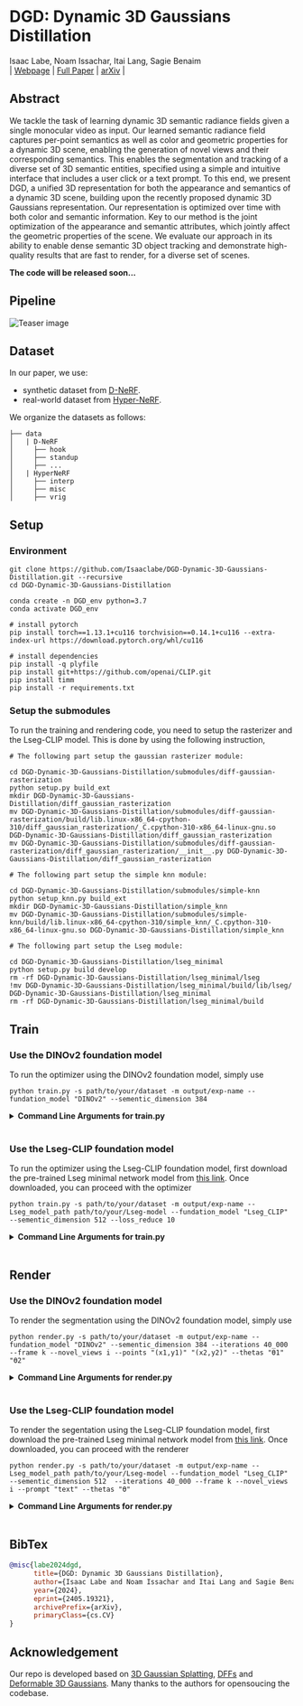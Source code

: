 # DGD: Dynamic 3D Gaussians Distillation

Isaac Labe, Noam Issachar, Itai Lang, Sagie Benaim<br>
| [Webpage](https://isaaclabe.github.io/DGD-Website/) | [Full Paper](https://arxiv.org/pdf/2405.19321) | [arXiv](https://arxiv.org/abs/2405.19321) |

## Abstract
We tackle the task of learning dynamic 3D semantic radiance fields given a single monocular video as input. Our learned semantic radiance field captures per-point semantics as well as color and geometric properties for a dynamic 3D scene, enabling the generation of novel views and their corresponding semantics. This enables the segmentation and tracking of a diverse set of 3D semantic entities, specified using a simple and intuitive interface that includes a user click or a text prompt. To this end, we present DGD, a unified 3D representation for both the appearance and semantics of a dynamic 3D scene, building upon the recently proposed dynamic 3D Gaussians representation. Our representation is optimized over time with both color and semantic information. Key to our method is the joint optimization of the appearance and semantic attributes, which jointly affect the geometric properties of the scene. We evaluate our approach in its ability to enable dense semantic 3D object tracking and demonstrate high-quality results that are fast to render, for a diverse set of scenes.

**The code will be released soon...**
## Pipeline

![Teaser image](assets/pipeline.png)


## Dataset

In our paper, we use:

- synthetic dataset from [D-NeRF](https://www.albertpumarola.com/research/D-NeRF/index.html).
- real-world dataset from [Hyper-NeRF](https://hypernerf.github.io/).

We organize the datasets as follows:

```shell
├── data
│   | D-NeRF 
│     ├── hook
│     ├── standup 
│     ├── ...
│   | HyperNeRF
│     ├── interp
│     ├── misc
│     ├── vrig
```

## Setup

### Environment

```shell
git clone https://github.com/Isaaclabe/DGD-Dynamic-3D-Gaussians-Distillation.git --recursive
cd DGD-Dynamic-3D-Gaussians-Distillation

conda create -n DGD_env python=3.7
conda activate DGD_env

# install pytorch
pip install torch==1.13.1+cu116 torchvision==0.14.1+cu116 --extra-index-url https://download.pytorch.org/whl/cu116

# install dependencies
pip install -q plyfile
pip install git+https://github.com/openai/CLIP.git
pip install timm
pip install -r requirements.txt
```

### Setup the submodules

To run the training and rendering code, you need to setup the rasterizer and the Lseg-CLIP model. This is done by using the following instruction,
```shell
# The following part setup the gaussian rasterizer module:

cd DGD-Dynamic-3D-Gaussians-Distillation/submodules/diff-gaussian-rasterization
python setup.py build_ext
mkdir DGD-Dynamic-3D-Gaussians-Distillation/diff_gaussian_rasterization
mv DGD-Dynamic-3D-Gaussians-Distillation/submodules/diff-gaussian-rasterization/build/lib.linux-x86_64-cpython-310/diff_gaussian_rasterization/_C.cpython-310-x86_64-linux-gnu.so DGD-Dynamic-3D-Gaussians-Distillation/diff_gaussian_rasterization
mv DGD-Dynamic-3D-Gaussians-Distillation/submodules/diff-gaussian-rasterization/diff_gaussian_rasterization/__init__.py DGD-Dynamic-3D-Gaussians-Distillation/diff_gaussian_rasterization

# The following part setup the simple knn module:

cd DGD-Dynamic-3D-Gaussians-Distillation/submodules/simple-knn
python setup_knn.py build_ext
mkdir DGD-Dynamic-3D-Gaussians-Distillation/simple_knn
mv DGD-Dynamic-3D-Gaussians-Distillation/submodules/simple-knn/build/lib.linux-x86_64-cpython-310/simple_knn/_C.cpython-310-x86_64-linux-gnu.so DGD-Dynamic-3D-Gaussians-Distillation/simple_knn

# The following part setup the Lseg module:

cd DGD-Dynamic-3D-Gaussians-Distillation/lseg_minimal
python setup.py build develop
rm -rf DGD-Dynamic-3D-Gaussians-Distillation/lseg_minimal/lseg
!mv DGD-Dynamic-3D-Gaussians-Distillation/lseg_minimal/build/lib/lseg/ DGD-Dynamic-3D-Gaussians-Distillation/lseg_minimal
rm -rf DGD-Dynamic-3D-Gaussians-Distillation/lseg_minimal/build
```

## Train

### Use the DINOv2 foundation model

To run the optimizer using the DINOv2 foundation model, simply use

```shell
python train.py -s path/to/your/dataset -m output/exp-name --fundation_model "DINOv2" --sementic_dimension 384
```

<details>
<summary><span style="font-weight: bold;">Command Line Arguments for train.py</span></summary>
      
  #### --source_path / -s
  Path to the source directory containing a COLMAP or Synthetic NeRF data set.
  #### --model_path / -m 
  Path where the trained model should be stored (```output/<random>``` by default).
  #### --Lseg_model_path 
  The path where the pre-trained Lseg minimal model should be stored.
  #### --fundation_model
  The 2D foundation model used for semantic features. Options are ```"DINOv2"``` or ```"Lseg_CLIP"``` (```"DINOv2"``` by default).
  #### --sementic_dimension
  The dimension of the semantic feature, which is ```384``` for the DINOv2 model and ```512``` for the Lseg-CLIP model (```384``` by default).
  #### --loss_reduce
  The factor by which the semantic loss is reduced, calculated as ```loss = loss_color + loss_reduce * loss_semantic``` (```0.5``` by default).
  #### --semantic_start
  The iteration index at which semantic optimization begins (```25_000``` by default).
  #### --semantic_stop
  The iteration index at which semantic optimization stops (```40_000``` by default).
  #### --stop_MLP
  The iteration index at which MLP optimization stops, which should be equal to the ```semantic_start``` index (```25_000``` by default).
  #### --iterations
  The total number of iterations for training (```40_000``` by default).
  #### --warm_up
  The iteration index until which MLP optimization is paused at the beginning of the optimization (```3000``` by default).
  #### --images / -i
  Alternative subdirectory for COLMAP images (```images``` by default).
  #### --eval
  Add this flag to use a MipNeRF360-style training/test split for evaluation.
  #### --resolution / -r
  Specifies resolution of the loaded images before training. If provided ```1, 2, 4``` or ```8```, uses original, 1/2, 1/4 or 1/8 resolution, respectively. For all other values, rescales the width to the given number while maintaining image aspect. **If not set and input image width exceeds 1.6K pixels, inputs are automatically rescaled to this target.**
  #### --data_device
  Specifies where to put the source image data, ```cuda``` by default, recommended to use ```cpu``` if training on large/high-resolution dataset, will reduce VRAM consumption, but slightly slow down training. Thanks to [HrsPythonix](https://github.com/HrsPythonix).
  #### --white_background / -w
  Add this flag to use white background instead of black (default), e.g., for evaluation of NeRF Synthetic dataset.
  #### --sh_degree
  Order of spherical harmonics to be used (no larger than 3). ```3``` by default.
  #### --convert_SHs_python
  Flag to make pipeline compute forward and backward of SHs with PyTorch instead of ours.
  #### --convert_cov3D_python
  Flag to make pipeline compute forward and backward of the 3D covariance with PyTorch instead of ours.
  #### --debug
  Enables debug mode if you experience erros. If the rasterizer fails, a ```dump``` file is created that you may forward to us in an issue so we can take a look.
  #### --debug_from
  Debugging is **slow**. You may specify an iteration (starting from 0) after which the above debugging becomes active.
  #### --ip
  IP to start GUI server on, ```127.0.0.1``` by default.
  #### --port 
  Port to use for GUI server, ```6009``` by default.
  #### --test_iterations
  Space-separated iterations at which the training script computes L1 and PSNR over test set, ```7000 30000``` by default.
  #### --save_iterations
  Space-separated iterations at which the training script saves the Gaussian model, ```7000 30000 <iterations>``` by default.
  #### --checkpoint_iterations
  Space-separated iterations at which to store a checkpoint for continuing later, saved in the model directory.
  #### --start_checkpoint
  Path to a saved checkpoint to continue training from.
  #### --quiet 
  Flag to omit any text written to standard out pipe. 
  #### --feature_lr
  Spherical harmonics features learning rate, ```0.0025``` by default.
  #### --opacity_lr
  Opacity learning rate, ```0.05``` by default.
  #### --scaling_lr
  Scaling learning rate, ```0.005``` by default.
  #### --rotation_lr
  Rotation learning rate, ```0.001``` by default.
  #### --position_lr_max_steps
  Number of steps (from 0) where position learning rate goes from ```initial``` to ```final```. ```30_000``` by default.
  #### --position_lr_init
  Initial 3D position learning rate, ```0.00016``` by default.
  #### --position_lr_final
  Final 3D position learning rate, ```0.0000016``` by default.
  #### --position_lr_delay_mult
  Position learning rate multiplier (cf. Plenoxels), ```0.01``` by default. 
  #### --densify_from_iter
  Iteration where densification starts, ```500``` by default. 
  #### --densify_until_iter
  Iteration where densification stops, ```15_000``` by default.
  #### --densify_grad_threshold
  Limit that decides if points should be densified based on 2D position gradient, ```0.0002``` by default.
  #### --densification_interval
  How frequently to densify, ```100``` (every 100 iterations) by default.
  #### --opacity_reset_interval
  How frequently to reset opacity, ```3_000``` by default. 
  #### --lambda_dssim
  Influence of SSIM on total loss from 0 to 1, ```0.2``` by default. 
  #### --percent_dense
  Percentage of scene extent (0--1) a point must exceed to be forcibly densified, ```0.01``` by default.

</details>
<br>

### Use the Lseg-CLIP foundation model

To run the optimizer using the Lseg-CLIP foundation model, first download the pre-trained Lseg minimal network model from [this link](https://huggingface.co/datasets/IsaacLabe/Lseg_minimal_model/tree/main). Once downloaded, you can proceed with the optimizer

```shell
python train.py -s path/to/your/dataset -m output/exp-name --Lseg_model_path path/to/your/Lseg-model --fundation_model "Lseg_CLIP" --sementic_dimension 512 --loss_reduce 10
```

<details>
<summary><span style="font-weight: bold;">Command Line Arguments for train.py</span></summary>
      
  #### --source_path / -s
  Path to the source directory containing a COLMAP or Synthetic NeRF data set.
  #### --model_path / -m 
  Path where the trained model should be stored (```output/<random>``` by default).
  #### --Lseg_model_path 
  The path where the pre-trained Lseg minimal model should be stored.
  #### --fundation_model
  The 2D foundation model used for semantic features. Options are ```"DINOv2"``` or ```"Lseg_CLIP"``` (```"DINOv2"``` by default).
  #### --sementic_dimension
  The dimension of the semantic feature, which is ```384``` for the DINOv2 model and ```512``` for the Lseg-CLIP model (```384``` by default).
  #### --loss_reduce
  The factor by which the semantic loss is reduced, calculated as ```loss = loss_color + loss_reduce * loss_semantic``` (```0.5``` by default).
  #### --semantic_start
  The iteration index at which semantic optimization begins (```25_000``` by default).
  #### --semantic_stop
  The iteration index at which semantic optimization stops (```40_000``` by default).
  #### --stop_MLP
  The iteration index at which MLP optimization stops, which should be equal to the ```semantic_start``` index (```25_000``` by default).
  #### --iterations
  The total number of iterations for training (```40_000``` by default).
  #### --warm_up
  The iteration index until which MLP optimization is paused at the beginning of the optimization (```3000``` by default).
  #### --images / -i
  Alternative subdirectory for COLMAP images (```images``` by default).
  #### --eval
  Add this flag to use a MipNeRF360-style training/test split for evaluation.
  #### --resolution / -r
  Specifies resolution of the loaded images before training. If provided ```1, 2, 4``` or ```8```, uses original, 1/2, 1/4 or 1/8 resolution, respectively. For all other values, rescales the width to the given number while maintaining image aspect. **If not set and input image width exceeds 1.6K pixels, inputs are automatically rescaled to this target.**
  #### --data_device
  Specifies where to put the source image data, ```cuda``` by default, recommended to use ```cpu``` if training on large/high-resolution dataset, will reduce VRAM consumption, but slightly slow down training. Thanks to [HrsPythonix](https://github.com/HrsPythonix).
  #### --white_background / -w
  Add this flag to use white background instead of black (default), e.g., for evaluation of NeRF Synthetic dataset.
  #### --sh_degree
  Order of spherical harmonics to be used (no larger than 3). ```3``` by default.
  #### --convert_SHs_python
  Flag to make pipeline compute forward and backward of SHs with PyTorch instead of ours.
  #### --convert_cov3D_python
  Flag to make pipeline compute forward and backward of the 3D covariance with PyTorch instead of ours.
  #### --debug
  Enables debug mode if you experience erros. If the rasterizer fails, a ```dump``` file is created that you may forward to us in an issue so we can take a look.
  #### --debug_from
  Debugging is **slow**. You may specify an iteration (starting from 0) after which the above debugging becomes active.
  #### --ip
  IP to start GUI server on, ```127.0.0.1``` by default.
  #### --port 
  Port to use for GUI server, ```6009``` by default.
  #### --test_iterations
  Space-separated iterations at which the training script computes L1 and PSNR over test set, ```7000 30000``` by default.
  #### --save_iterations
  Space-separated iterations at which the training script saves the Gaussian model, ```7000 30000 <iterations>``` by default.
  #### --checkpoint_iterations
  Space-separated iterations at which to store a checkpoint for continuing later, saved in the model directory.
  #### --start_checkpoint
  Path to a saved checkpoint to continue training from.
  #### --quiet 
  Flag to omit any text written to standard out pipe. 
  #### --feature_lr
  Spherical harmonics features learning rate, ```0.0025``` by default.
  #### --opacity_lr
  Opacity learning rate, ```0.05``` by default.
  #### --scaling_lr
  Scaling learning rate, ```0.005``` by default.
  #### --rotation_lr
  Rotation learning rate, ```0.001``` by default.
  #### --position_lr_max_steps
  Number of steps (from 0) where position learning rate goes from ```initial``` to ```final```. ```30_000``` by default.
  #### --position_lr_init
  Initial 3D position learning rate, ```0.00016``` by default.
  #### --position_lr_final
  Final 3D position learning rate, ```0.0000016``` by default.
  #### --position_lr_delay_mult
  Position learning rate multiplier (cf. Plenoxels), ```0.01``` by default. 
  #### --densify_from_iter
  Iteration where densification starts, ```500``` by default. 
  #### --densify_until_iter
  Iteration where densification stops, ```15_000``` by default.
  #### --densify_grad_threshold
  Limit that decides if points should be densified based on 2D position gradient, ```0.0002``` by default.
  #### --densification_interval
  How frequently to densify, ```100``` (every 100 iterations) by default.
  #### --opacity_reset_interval
  How frequently to reset opacity, ```3_000``` by default. 
  #### --lambda_dssim
  Influence of SSIM on total loss from 0 to 1, ```0.2``` by default. 
  #### --percent_dense
  Percentage of scene extent (0--1) a point must exceed to be forcibly densified, ```0.01``` by default.

</details>
<br>

## Render

### Use the DINOv2 foundation model

To render the segmentation using the DINOv2 foundation model, simply use

```shell
python render.py -s path/to/your/dataset -m output/exp-name --fundation_model "DINOv2" --sementic_dimension 384 --iterations 40_000 --frame k --novel_views i --points "(x1,y1)" "(x2,y2)" --thetas "ϴ1" "ϴ2"
```

<details>
<summary><span style="font-weight: bold;">Command Line Arguments for render.py</span></summary>
      
  #### --source_path / -s
  Path to the source directory containing a COLMAP or Synthetic NeRF data set.
  #### --model_path / -m 
  Path where the trained model should be stored (```output/<random>``` by default).
  #### --Lseg_model_path 
  The path where the pre-trained Lseg minimal model should be stored.
  #### --fundation_model
  The 2D foundation model used for semantic features. Options are ```"DINOv2"``` or ```"Lseg_CLIP"``` (```"DINOv2"``` by default).
  #### --sementic_dimension
  The dimension of the semantic feature, which is ```384``` for the DINOv2 model and ```512``` for the Lseg-CLIP model (```384``` by default).
  #### --iterations
  The total number of iterations for training (```40_000``` by default).
  #### --frame
  Specifies the number of training frames in the dataset.
  #### --novel_views
  Command to choose whether to render novel views or training views: if ```novel_views = -1```, training views are rendered; if ```novel_views = index_of_novel_view```, the novel view with the specified index is rendered.
  #### --points
  A list of tuples ```(x, y)``` representing the coordinates of pixels in the first training frame (similar to clicking on the image).
  #### --thetas
  A list of thresholds (```float```) corresponding to the list of points, used to control the granularity of the segmentation.
  #### --prompt
  Text prompt for the Lseg-CLIP segmentation.
  
</details>
<br>

### Use the Lseg-CLIP foundation model

To render the segentation using the Lseg-CLIP foundation model, first download the pre-trained Lseg minimal network model from [this link](https://huggingface.co/datasets/IsaacLabe/Lseg_minimal_model/tree/main). Once downloaded, you can proceed with the renderer

```shell
python render.py -s path/to/your/dataset -m output/exp-name --Lseg_model_path path/to/your/Lseg-model --fundation_model "Lseg_CLIP" --sementic_dimension 512  --iterations 40_000 --frame k --novel_views i --prompt "text" --thetas "ϴ"
```

<details>
<summary><span style="font-weight: bold;">Command Line Arguments for render.py</span></summary>
      
  #### --source_path / -s
  Path to the source directory containing a COLMAP or Synthetic NeRF data set.
  #### --model_path / -m 
  Path where the trained model should be stored (```output/<random>``` by default).
  #### --Lseg_model_path 
  The path where the pre-trained Lseg minimal model should be stored.
  #### --fundation_model
  The 2D foundation model used for semantic features. Options are ```"DINOv2"``` or ```"Lseg_CLIP"``` (```"DINOv2"``` by default).
  #### --sementic_dimension
  The dimension of the semantic feature, which is ```384``` for the DINOv2 model and ```512``` for the Lseg-CLIP model (```384``` by default).
  #### --iterations
  The total number of iterations for training (```40_000``` by default).
  #### --frame
  Specifies the number of training frames in the dataset.
  #### --novel_views
  Command to choose whether to render novel views or training views: if ```novel_views = -1```, training views are rendered; if ```novel_views = index_of_novel_view```, the novel view with the specified index is rendered.
  #### --points
  A list of tuples ```(x, y)``` representing the coordinates of pixels in the first training frame (similar to clicking on the image).
  #### --thetas
  A list of thresholds (```float```) corresponding to the list of points, used to control the granularity of the segmentation.
  #### --prompt
  Text prompt for the Lseg-CLIP segmentation.
  
</details>
<br>


## BibTex

```bibtex
@misc{labe2024dgd,
      title={DGD: Dynamic 3D Gaussians Distillation}, 
      author={Isaac Labe and Noam Issachar and Itai Lang and Sagie Benaim},
      year={2024},
      eprint={2405.19321},
      archivePrefix={arXiv},
      primaryClass={cs.CV}
}
```

## Acknowledgement

Our repo is developed based on [3D Gaussian Splatting](https://repo-sam.inria.fr/fungraph/3d-gaussian-splatting/), [DFFs](https://github.com/pfnet-research/distilled-feature-fields) and [Deformable 3D Gaussians](https://ingra14m.github.io/Deformable-Gaussians/). Many thanks to the authors for opensoucing the codebase.
